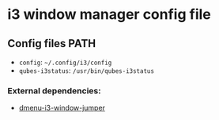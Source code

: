 # i3 window manager config file

## Config files PATH

- `config`: `~/.config/i3/config`
- `qubes-i3status`: `/usr/bin/qubes-i3status`

### External dependencies:

- [dmenu-i3-window-jumper](https://github.com/minos-org/minos-desktop-tools/blob/master/tools/dmenu-i3-window-jumper)
